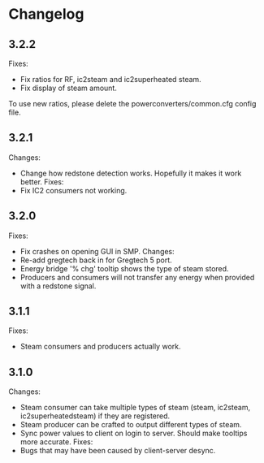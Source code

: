 Changelog
=========

3.2.2
-----
Fixes:
* Fix ratios for RF, ic2steam and ic2superheated steam.
* Fix display of steam amount.

To use new ratios, please delete the powerconverters/common.cfg config file.

3.2.1
-----
Changes:
* Change how redstone detection works. Hopefully it makes it work better.
Fixes:
* Fix IC2 consumers not working.

3.2.0
-----
Fixes:
* Fix crashes on opening GUI in SMP.
Changes:
* Re-add gregtech back in for Gregtech 5 port.
* Energy bridge '% chg' tooltip shows the type of steam stored.
* Producers and consumers will not transfer any energy when provided with a redstone signal.

3.1.1
-----
Fixes:
* Steam consumers and producers actually work.

3.1.0
------
Changes:
* Steam consumer can take multiple types of steam (steam, ic2steam, ic2superheatedsteam) if they are registered.
* Steam producer can be crafted to output different types of steam.
* Sync power values to client on login to server. Should make tooltips more accurate.
Fixes:
* Bugs that may have been caused by client-server desync.
